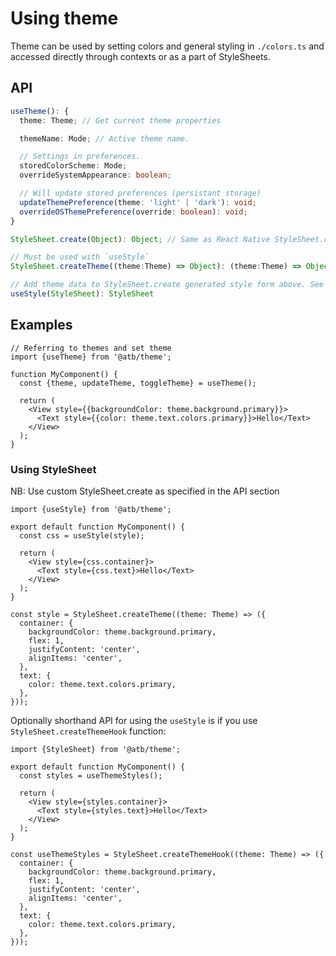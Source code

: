 # Using theme

Theme can be used by setting colors and general styling in `./colors.ts` and accessed directly through contexts or as a part of StyleSheets.

## API

```ts
useTheme(): {
  theme: Theme; // Get current theme properties

  themeName: Mode; // Active theme name.

  // Settings in preferences.
  storedColorScheme: Mode;
  overrideSystemAppearance: boolean;

  // Will update stored preferences (persistant storage)
  updateThemePreference(theme: 'light' | 'dark'): void;
  overrideOSThemePreference(override: boolean): void;
}

StyleSheet.create(Object): Object; // Same as React Native StyleSheet.create

// Must be used with `useStyle`
StyleSheet.createTheme((theme:Theme) => Object): (theme:Theme) => Object; // Same as React Native StyleSheet.create but with access to theme

// Add theme data to StyleSheet.create generated style form above. See example
useStyle(StyleSheet): StyleSheet
```

## Examples

```tsx
// Referring to themes and set theme
import {useTheme} from '@atb/theme';

function MyComponent() {
  const {theme, updateTheme, toggleTheme} = useTheme();

  return (
    <View style={{backgroundColor: theme.background.primary}}>
      <Text style={{color: theme.text.colors.primary}}>Hello</Text>
    </View>
  );
}
```

### Using StyleSheet

NB: Use custom StyleSheet.create as specified in the API section

```tsx
import {useStyle} from '@atb/theme';

export default function MyComponent() {
  const css = useStyle(style);

  return (
    <View style={css.container}>
      <Text style={css.text}>Hello</Text>
    </View>
  );
}

const style = StyleSheet.createTheme((theme: Theme) => ({
  container: {
    backgroundColor: theme.background.primary,
    flex: 1,
    justifyContent: 'center',
    alignItems: 'center',
  },
  text: {
    color: theme.text.colors.primary,
  },
}));
```

Optionally shorthand API for using the `useStyle` is if you use `StyleSheet.createThemeHook` function:

```tsx
import {StyleSheet} from '@atb/theme';

export default function MyComponent() {
  const styles = useThemeStyles();

  return (
    <View style={styles.container}>
      <Text style={styles.text}>Hello</Text>
    </View>
  );
}

const useThemeStyles = StyleSheet.createThemeHook((theme: Theme) => ({
  container: {
    backgroundColor: theme.background.primary,
    flex: 1,
    justifyContent: 'center',
    alignItems: 'center',
  },
  text: {
    color: theme.text.colors.primary,
  },
}));
```
